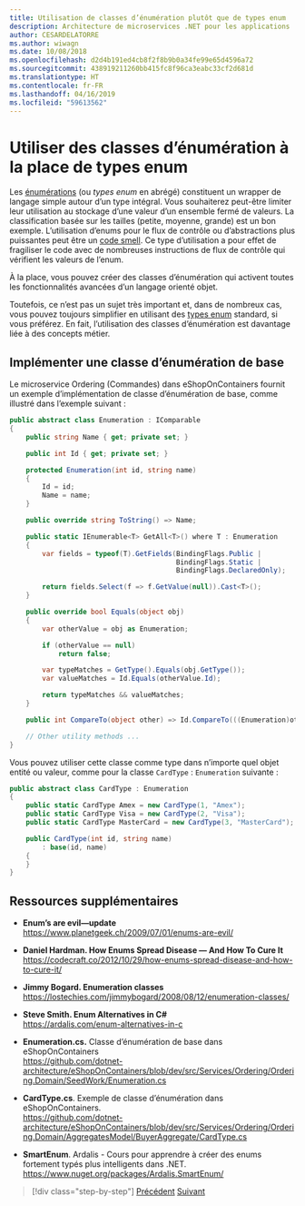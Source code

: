 ```yaml
---
title: Utilisation de classes d’énumération plutôt que de types enum
description: Architecture de microservices .NET pour les applications .NET conteneurisées | Découvrez comment utiliser des classes d’énumération pour contourner certaines limitations des types enum.
author: CESARDELATORRE
ms.author: wiwagn
ms.date: 10/08/2018
ms.openlocfilehash: d2d4b191ed4cb8f2f8b9b0a34fe99e65d4596a72
ms.sourcegitcommit: 438919211260bb415fc8f96ca3eabc33cf2d681d
ms.translationtype: HT
ms.contentlocale: fr-FR
ms.lasthandoff: 04/16/2019
ms.locfileid: "59613562"
---
```

# <a name="use-enumeration-classes-instead-of-enum-types"></a>Utiliser des classes d’énumération à la place de types enum

Les [énumérations](../../../../docs/csharp/language-reference/keywords/enum.md) (ou *types enum* en abrégé) constituent un wrapper de langage simple autour d’un type intégral. Vous souhaiterez peut-être limiter leur utilisation au stockage d’une valeur d’un ensemble fermé de valeurs. La classification basée sur les tailles (petite, moyenne, grande) est un bon exemple. L’utilisation d’enums pour le flux de contrôle ou d’abstractions plus puissantes peut être un [code smell](https://deviq.com/code-smells/). Ce type d’utilisation a pour effet de fragiliser le code avec de nombreuses instructions de flux de contrôle qui vérifient les valeurs de l’enum.

À la place, vous pouvez créer des classes d’énumération qui activent toutes les fonctionnalités avancées d’un langage orienté objet.

Toutefois, ce n’est pas un sujet très important et, dans de nombreux cas, vous pouvez toujours simplifier en utilisant des [types enum](../../../csharp/language-reference/keywords/enum.md) standard, si vous préférez. En fait, l’utilisation des classes d’énumération est davantage liée à des concepts métier.

## <a name="implement-an-enumeration-base-class"></a>Implémenter une classe d’énumération de base

Le microservice Ordering (Commandes) dans eShopOnContainers fournit un exemple d’implémentation de classe d’énumération de base, comme illustré dans l’exemple suivant :

```csharp
public abstract class Enumeration : IComparable
{
    public string Name { get; private set; }

    public int Id { get; private set; }

    protected Enumeration(int id, string name) 
    {
        Id = id; 
        Name = name; 
    }

    public override string ToString() => Name;

    public static IEnumerable<T> GetAll<T>() where T : Enumeration
    {
        var fields = typeof(T).GetFields(BindingFlags.Public | 
                                         BindingFlags.Static | 
                                         BindingFlags.DeclaredOnly); 

        return fields.Select(f => f.GetValue(null)).Cast<T>();
    }

    public override bool Equals(object obj) 
    {
        var otherValue = obj as Enumeration; 

        if (otherValue == null) 
            return false;

        var typeMatches = GetType().Equals(obj.GetType());
        var valueMatches = Id.Equals(otherValue.Id);

        return typeMatches && valueMatches;
    }

    public int CompareTo(object other) => Id.CompareTo(((Enumeration)other).Id); 

    // Other utility methods ... 
}
```

Vous pouvez utiliser cette classe comme type dans n’importe quel objet entité ou valeur, comme pour la classe `CardType` : `Enumeration` suivante :

```csharp
public abstract class CardType : Enumeration
{
    public static CardType Amex = new CardType(1, "Amex");
    public static CardType Visa = new CardType(2, "Visa");
    public static CardType MasterCard = new CardType(3, "MasterCard");

    public CardType(int id, string name)
        : base(id, name)
    {
    }
}
```

## <a name="additional-resources"></a>Ressources supplémentaires

- **Enum’s are evil—update** \
  <https://www.planetgeek.ch/2009/07/01/enums-are-evil/>

- **Daniel Hardman. How Enums Spread Disease — And How To Cure It** \
  <https://codecraft.co/2012/10/29/how-enums-spread-disease-and-how-to-cure-it/>

- **Jimmy Bogard. Enumeration classes** \
  <https://lostechies.com/jimmybogard/2008/08/12/enumeration-classes/>

- **Steve Smith. Enum Alternatives in C#** \
  <https://ardalis.com/enum-alternatives-in-c>

- **Enumeration.cs.** Classe d’énumération de base dans eShopOnContainers \
  <https://github.com/dotnet-architecture/eShopOnContainers/blob/dev/src/Services/Ordering/Ordering.Domain/SeedWork/Enumeration.cs>

- **CardType.cs**. Exemple de classe d’énumération dans eShopOnContainers. \
  <https://github.com/dotnet-architecture/eShopOnContainers/blob/dev/src/Services/Ordering/Ordering.Domain/AggregatesModel/BuyerAggregate/CardType.cs>
    
- **SmartEnum**. Ardalis - Cours pour apprendre à créer des enums fortement typés plus intelligents dans .NET. \
  <https://www.nuget.org/packages/Ardalis.SmartEnum/>

>[!div class="step-by-step"]
>[Précédent](implement-value-objects.md)
>[Suivant](domain-model-layer-validations.md)
